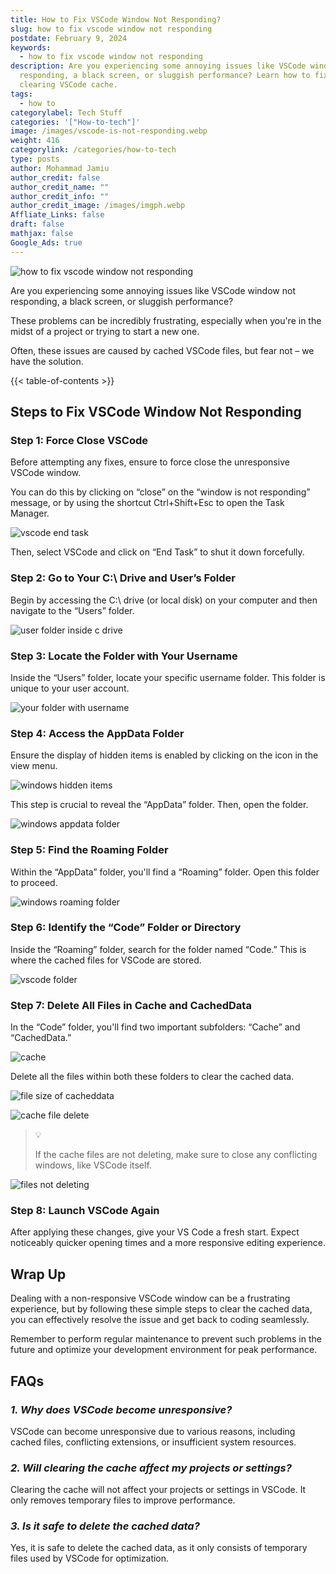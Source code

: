 ```yaml
---
title: How to Fix VSCode Window Not Responding?
slug: how to fix vscode window not responding
postdate: February 9, 2024
keywords:
  - how to fix vscode window not responding
description: Are you experiencing some annoying issues like VSCode window not
  responding, a black screen, or sluggish performance? Learn how to fix it by
  clearing VSCode cache.
tags:
  - how to
categorylabel: Tech Stuff
categories: '["How-to-tech"]'
image: /images/vscode-is-not-responding.webp
weight: 416
categorylink: /categories/how-to-tech
type: posts
author: Mohammad Jamiu
author_credit: false
author_credit_name: ""
author_credit_info: ""
author_credit_image: /images/imgph.webp
Affliate_Links: false
draft: false
mathjax: false
Google_Ads: true
---
```

![how to fix vscode window not responding](/images/vscode-is-not-responding.webp "how to fix vscode window not responding")

Are you experiencing some annoying issues like VSCode window not responding, a black screen, or sluggish performance? 

These problems can be incredibly frustrating, especially when you're in the midst of a project or trying to start a new one. 

Often, these issues are caused by cached VSCode files, but fear not – we have the solution.

{{< table-of-contents >}}

## **Steps to Fix VSCode Window Not Responding**

### Step 1: Force Close VSCode

Before attempting any fixes, ensure to force close the unresponsive VSCode window. 

You can do this by clicking on “close” on the “window is not responding” message, or by using the shortcut Ctrl+Shift+Esc to open the Task Manager. 

![vscode end task](/images/vscode-end-task.webp "vscode end task")

Then, select VSCode and click on “End Task” to shut it down forcefully.

### Step 2: Go to Your C:\ Drive and User’s Folder

Begin by accessing the C:\ drive (or local disk) on your computer and then navigate to the “Users” folder.

![user folder inside c drive](/images/user-folder-in-c-folder.webp "user folder inside c drive")

### Step 3: Locate the Folder with Your Username

Inside the “Users” folder, locate your specific username folder. This folder is unique to your user account.

![your folder with username](/images/username-folder.webp "your folder with username")

### Step 4: Access the AppData Folder

Ensure the display of hidden items is enabled by clicking on the icon in the view menu. 

![windows hidden items](/images/hidden-terminal-on.webp "windows hidden items")

This step is crucial to reveal the “AppData” folder. Then, open the folder.

![windows appdata folder](/images/open-app-data-folder.webp "windows appdata folder")

### Step 5: Find the Roaming Folder

Within the “AppData” folder, you'll find a “Roaming” folder. Open this folder to proceed.

![windows roaming folder](/images/roaming-folder.webp "windows roaming folder")

### Step 6: Identify the “Code” Folder or Directory

Inside the “Roaming” folder, search for the folder named “Code.” This is where the cached files for VSCode are stored.

![vscode folder ](/images/code-folder.webp "vscode folder ")

### Step 7: Delete All Files in Cache and CachedData

In the “Code” folder, you'll find two important subfolders: “Cache” and “CachedData.” 

![cache](/images/cache-and-cache-data.webp "cachedata")

Delete all the files within both these folders to clear the cached data. 

![file size of cacheddata](/images/cache-file-size.webp "file size of cacheddata")

![cache file delete](/images/delete-the-cache-files.webp "cache file delete")

> :bulb:
>
> If the cache files are not deleting, make sure to close any conflicting windows, like VSCode itself.

![files not deleting](/images/close-vscode-first.webp "files not deleting")

### Step 8: Launch VSCode Again

After applying these changes, give your VS Code a fresh start. Expect noticeably quicker opening times and a more responsive editing experience.

## **Wrap Up**

Dealing with a non-responsive VSCode window can be a frustrating experience, but by following these simple steps to clear the cached data, you can effectively resolve the issue and get back to coding seamlessly. 

Remember to perform regular maintenance to prevent such problems in the future and optimize your development environment for peak performance.

## **FAQs**

### *1. Why does VSCode become unresponsive?*

VSCode can become unresponsive due to various reasons, including cached files, conflicting extensions, or insufficient system resources.

### *2. Will clearing the cache affect my projects or settings?*

Clearing the cache will not affect your projects or settings in VSCode. It only removes temporary files to improve performance.

### *3. Is it safe to delete the cached data?*

Yes, it is safe to delete the cached data, as it only consists of temporary files used by VSCode for optimization.